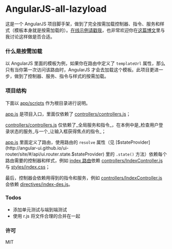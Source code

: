 # AngularJS-all-lazyload

这是一个 AngularJS 项目脚手架，做到了完全按需加载控制器、指令、服务和样式（模板本身就是按需加载的）。[在线示例请戳我](http://lmk123.github.io/angularjs-all-lazyload/app/index.html)，也非常欢迎你在[这篇博文](https://github.com/lmk123/blog/issues/9)里与我讨论这样做是否合适。

### 什么是按需加载

以 AngularJS 里面的模板为例，如果你在路由中定义了 `templateUrl` 属性，那么只有当你第一次访问该路由时，AngularJS 才会去加载这个模板。此项目更进一步，做到了控制器、服务、指令与样式的按需加载。

### 项目结构

下面以 [app/scripts](https://github.com/lmk123/angularjs-all-lazyload/tree/gh-pages/app/scripts) 作为根目录进行说明。

[app.js](https://github.com/lmk123/angularjs-all-lazyload/tree/gh-pages/app/scripts/app.js) 是项目入口，里面仅依赖了 [controllers/controllers.js](https://github.com/lmk123/angularjs-all-lazyload/tree/gh-pages/app/scripts/controllers/controllers.js)；

[controllers/controllers.js](https://github.com/lmk123/angularjs-all-lazyload/tree/gh-pages/app/scripts/controllers/controllers.js) 仅依赖了_全局服务和指令_，在本例中是_检查用户登录状态的服务_与一个_让输入框获得焦点的指令_；

[app.js](https://github.com/lmk123/angularjs-all-lazyload/tree/gh-pages/app/scripts/app.js) 里面定义了路由，使用路由的 `resolve` 属性（见 [$stateProvider](http://angular-ui.github.io/ui-router/site/#/api/ui.router.state.$stateProvider) 里的 `.state()` 方法）依赖每个路由需要的控制器和样式，例如 [index 路由](https://github.com/lmk123/angularjs-all-lazyload/blob/gh-pages/app/scripts/app.js#L48)依赖 [controllers/IndexController.js](https://github.com/lmk123/angularjs-all-lazyload/tree/gh-pages/app/scripts/controllers/IndexController.js) 与 [styles/index.css](https://github.com/lmk123/angularjs-all-lazyload/tree/gh-pages/app/styles/index.css)；

最后，控制器会依赖用得到的指令和服务，例如  [controllers/IndexController.js](https://github.com/lmk123/angularjs-all-lazyload/tree/gh-pages/app/scripts/controllers/IndexController.js) 会依赖 [directives/index-des.js](https://github.com/lmk123/angularjs-all-lazyload/tree/gh-pages/app/scripts/directives/index-des.js)。

### Todos

+ 添加单元测试与端到端测试
+ 使用 r.js 将文件合理的合并在一起

### 许可
MIT
